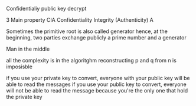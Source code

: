 Confidentialiy
public key
decrypt

3 Main property
CIA
Confidentiality
Integrity (Authenticity)
A

Sometimes the primitive root is also called generator
hence, at the beginning, two parties exchange publicly a prime number and a generator

Man in the middle

all the complexity is in the algoritghm
reconstructing p and q from n is imposisble

if you use your private key to convert, everyone with your public key will be able to read the messages
if you use your public key to convert, everyone will not be able to read the message because you're the only one that hold the private key

